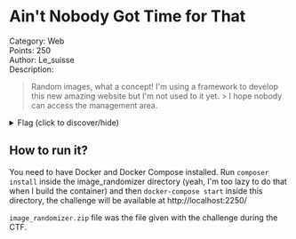 # Ain't Nobody Got Time for That
Category: Web  
Points: 250  
Author: Le_suisse  
Description:
> Random images, what a concept! I'm using a framework to develop this new amazing website but I'm not used to it yet. > I hope nobody can access the management area.

<details>
    <summary>Flag (click to discover/hide)</summary>
    <p>GH16{nobody_cares_about_race_conditions}</p>
</details>

## How to run it?
You need to have Docker and Docker Compose installed.
Run ``composer install`` inside the image_randomizer directory
(yeah, I'm too lazy to do that when I build the container) and then
``docker-compose start`` inside this directory, the challenge will
be available at http://localhost:2250/

``image_randomizer.zip`` file was the file given with the challenge during the CTF.
